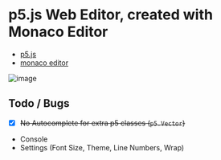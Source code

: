 # p5.js Web Editor, created with Monaco Editor

- [p5.js](https://p5js.org)
- [monaco editor](https://microsoft.github.io/monaco-editor/)

![image](https://user-images.githubusercontent.com/59444569/120155442-7698fb00-c20e-11eb-946b-06f7f77f42f4.png)

## Todo / Bugs

- [x] ~~No Autocomplete for extra p5 classes (`p5.Vector`)~~
- Console
- Settings (Font Size, Theme, Line Numbers, Wrap)
